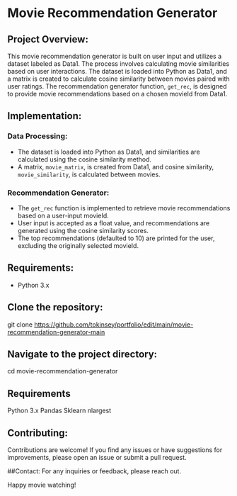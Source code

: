 # Movie Recommendation Generator

## Project Overview:

This movie recommendation generator is built on user input and utilizes a dataset labeled as Data1. The process involves calculating movie similarities based on user interactions. The dataset is loaded into Python as Data1, and a matrix is created to calculate cosine similarity between movies paired with user ratings. The recommendation generator function, `get_rec`, is designed to provide movie recommendations based on a chosen movieId from Data1.

## Implementation:

### Data Processing:

- The dataset is loaded into Python as Data1, and similarities are calculated using the cosine similarity method.
- A matrix, `movie_matrix`, is created from Data1, and cosine similarity, `movie_similarity`, is calculated between movies.

### Recommendation Generator:

- The `get_rec` function is implemented to retrieve movie recommendations based on a user-input movieId.
- User input is accepted as a float value, and recommendations are generated using the cosine similarity scores.
- The top recommendations (defaulted to 10) are printed for the user, excluding the originally selected movieId.

## Requirements:

- Python 3.x

## Clone the repository:
git clone https://github.com/tokinsey/portfolio/edit/main/movie-recommendation-generator-main

## Navigate to the project directory: 
cd movie-recommendation-generator

## Requirements 
Python 3.x 
Pandas 
Sklearn
nlargest

## Contributing: 
Contributions are welcome! If you find any issues or have suggestions for improvements, please open an issue or submit a pull request.

##Contact:
For any inquiries or feedback, please reach out.

Happy movie watching!
